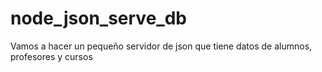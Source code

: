 # node_json_serve_db
Vamos a hacer un pequeño servidor de  json que tiene datos de alumnos, profesores y cursos
